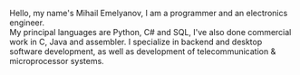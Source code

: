Hello, my name's Mihail Emelyanov, I am a programmer and an electronics engineer.  
My principal languages are Python, C# and SQL, I've also done commercial work in C, Java and assembler. I specialize in backend and desktop software development, as well as development of telecommunication & microprocessor systems.
